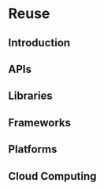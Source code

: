 <link rel="stylesheet" href="{{baseUrl}}/css/textbook.css">

<div class="website-content">

# Reuse

## Introduction
<panel header="================================================================"
    type="seamless" alt="introduction">
  <include src="introduction/index.md#main" />
</panel>

## APIs
<panel header="================================================================"
    type="seamless" alt="apis">
  <include src="apis/index.md#main" />
</panel>

## Libraries
<panel header="================================================================"
    type="seamless" alt="libraries">
  <include src="libraries/index.md#main" />
</panel>

## Frameworks
<panel header="================================================================"
    type="seamless" alt="frameworks">
  <include src="frameworks/index.md#main" />
</panel>

## Platforms
<panel header="================================================================"
    type="seamless" alt="platforms">
  <include src="platforms/index.md#main" />
</panel>

## Cloud Computing
<panel header="================================================================"
    type="seamless" alt="platforms">
  <include src="cloudComputing/index.md#main" />
</panel>

</div>
